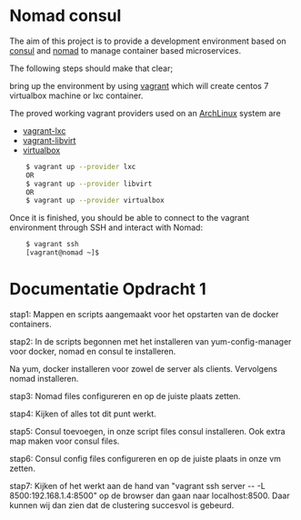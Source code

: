 # Nomad consul

The aim of this project is to provide a development environment based on [consul](https://www.consul.io) and [nomad](https://www.nomadproject.io) to manage container based microservices.

The following steps should make that clear;

bring up the environment by using [vagrant](https://www.vagrantup.com) which will create centos 7 virtualbox machine or lxc container.

The proved working vagrant providers used on an [ArchLinux](https://www.archlinux.org/) system are
* [vagrant-lxc](https://github.com/fgrehm/vagrant-lxc)
* [vagrant-libvirt](https://github.com/vagrant-libvirt/)
* [virtualbox](https://www.virtualbox.org/)

```bash
    $ vagrant up --provider lxc
    OR
    $ vagrant up --provider libvirt
    OR
    $ vagrant up --provider virtualbox
```

Once it is finished, you should be able to connect to the vagrant environment through SSH and interact with Nomad:

```bash
    $ vagrant ssh
    [vagrant@nomad ~]$
```

# Documentatie Opdracht 1

stap1:
Mappen en scripts aangemaakt voor het opstarten van de docker containers.

stap2:
In de scripts begonnen met het installeren van yum-config-manager voor docker, nomad en consul te installeren.

Na yum, docker installeren voor zowel de server als clients. Vervolgens nomad installeren.

stap3:
Nomad files configureren en op de juiste plaats zetten.

stap4:
Kijken of alles tot dit punt werkt.

stap5:
Consul toevoegen, in onze script files consul installeren. Ook extra map maken voor consul files.

stap6:
Consul config files configureren en op de juiste plaats in onze vm zetten.

stap7:
Kijken of het werkt aan de hand van "vagrant ssh server -- -L 8500:192.168.1.4:8500" op de browser dan gaan naar localhost:8500.
Daar kunnen wij dan zien dat de clustering succesvol is gebeurd.
